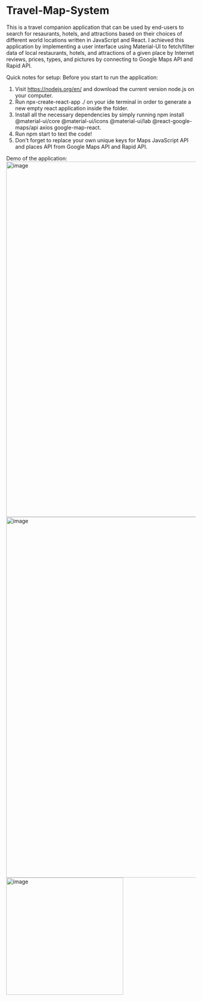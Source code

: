 # Travel-Map-System
This is a travel companion application that can be used by end-users to search for resaurants, hotels, and attractions based on their choices of different world locations written in JavaScript and React. I achieved this application by implementing a user interface using Material-UI to fetch/filter data of local restaurants, hotels, and attractions of a given place by Internet reviews, prices, types, and pictures by connecting to Google Maps API and Rapid API.

Quick notes for setup:
Before you start to run the application:
1. Visit https://nodejs.org/en/ and download the current version node.js on your computer.
2. Run npx-create-react-app ./ on your ide terminal in order to generate a new empty react application inside the folder.
3. Install all the necessary dependencies by simply running npm install @material-ui/core @material-ui/icons @material-ui/lab @react-google-maps/api axios google-map-react.
4. Run npm start to text the code!
5. Don't forget to replace your own unique keys for Maps JavaScript API and places API from Google Maps API and Rapid API.

Demo of the application:
<img width="943" alt="image" src="https://user-images.githubusercontent.com/66391583/157792969-5592dd79-42e4-4a03-b769-0a5d48f78a69.png">
<img width="957" alt="image" src="https://user-images.githubusercontent.com/66391583/157793046-16228ce1-298a-407b-ae82-9178fecca4e2.png">
<img width="311" alt="image" src="https://user-images.githubusercontent.com/66391583/157793099-376a9c78-6eb5-4c19-8722-4f2233ffcbce.png">

